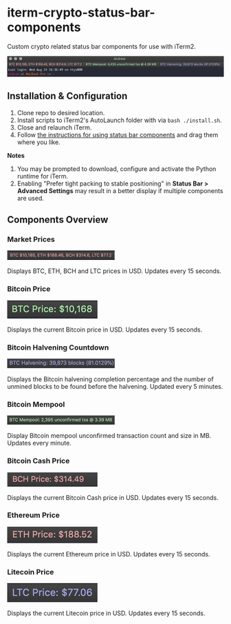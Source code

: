 # iterm-crypto-status-bar-components
Custom crypto related status bar components for use with iTerm2.

![overview](screenshots/overview.png)

## Installation & Configuration
1. Clone repo to desired location.
2. Install scripts to iTerm2's AutoLaunch folder with via `bash ./install.sh`.
3. Close and relaunch iTerm.
4. Follow [the instructions for using status bar components](https://www.iterm2.com/3.3/documentation-status-bar.html) and drag them where you like.

**Notes**
1. You may be prompted to download, configure and activate the Python runtime for iTerm.
2. Enabling "Prefer tight packing to stable positioning" in **Status Bar > Advanced Settings** may result in a better display if multiple components are used.

## Components Overview

### Market Prices
![market_prices](screenshots/market_prices.png)

Displays BTC, ETH, BCH and LTC prices in USD. Updates every 15 seconds.

### Bitcoin Price
![btc_price](screenshots/btc_price.png)

Displays the current Bitcoin price in USD. Updates every 15 seconds.

### Bitcoin Halvening Countdown
![btc_halvening](screenshots/btc_halvening.png)

Displays the Bitcoin halvening completion percentage and the number of unmined blocks to be found before the halvening.  Updated every 5 minutes.

### Bitcoin Mempool
![mempool_size](screenshots/btc_mempool.png)

Display Bitcoin mempool unconfirmed transaction count and size in MB. Updates every minute.

### Bitcoin Cash Price
![bch_price](screenshots/bch_price.png)

Displays the current Bitcoin Cash price in USD. Updates every 15 seconds.

### Ethereum Price
![eth_price](screenshots/eth_price.png)

Displays the current Ethereum price in USD. Updates every 15 seconds.

### Litecoin Price
![ltc_price](screenshots/ltc_price.png)

Displays the current Litecoin price in USD. Updates every 15 seconds.
